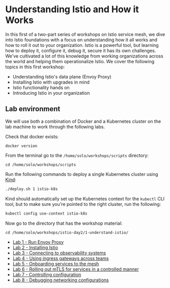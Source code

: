 # Understanding Istio and How it Works


In this first of a two-part series of workshops on Istio service mesh, we dive into Istio foundations with a focus on understanding how it all works and how to roll it out to your organization. Istio is a powerful tool, but learning how to deploy it, configure it, debug it, secure it has its own challenges.  We've cultivated a lot of this knowledge from working organizations across the world and helping them operationalize Istio.  We cover the following topics in this first workshop:

* Understanding Istio's data plane (Envoy Proxy)
* Installing Istio with upgrades in mind
* Istio functionality hands on
* Introducing Istio in your organization

## Lab environment

We will use both a combination of Docker and a Kubernetes cluster on the lab machine to work through the following labs. 

Check that docker exists:

```
docker version
```

From the terminal go to the `/home/solo/workshops/scripts` directory:

```
cd /home/solo/workshops/scripts
```

Run the following commands to deploy a single Kubernetes cluster using [Kind](https://kind.sigs.k8s.io/):


```bash
./deploy.sh 1 istio-k8s
```

Kind should automatically set up the Kubernetes context for the `kubectl` CLI tool, but to make sure you're pointed to the right cluster, run the following:

```bash
kubectl config use-context istio-k8s
```

Now go to the directory that has the workshop material:

```
cd /home/solo/workshops/istio-day2/1-understand-istio/
```

* [Lab 1 - Run Envoy Proxy](./01-run-envoy.md)
* [Lab 2 - Installing Istio](./02-install-istio.md)
* [Lab 3 - Connecting to observability systems](./03-observability.md)
* [Lab 4 - Using ingress gateways across teams](./04-ingress-gateway.md)
* [Lab 5 - Onboarding services to the mesh](./05-app-rollout.md)
* [Lab 6 - Rolling out mTLS for services in a controlled manner](./06-mtls-rollout.md)
* [Lab 7 - Controlling configuration](./07-controlling-config.md)
* [Lab 8 - Debugging networking configurations](./08-debugging-config.md)
